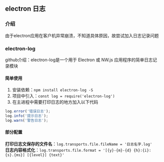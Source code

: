 ## electron 日志

### 介绍
由于electron应用在客户机异常崩溃，不知道具体原因，故尝试加入日志记录问题

### electron-log
github介绍：electron-log是一个用于 Electron 或 NW.js 应用程序的简单日志记录模块
#### 简单使用
1. 安装依赖：`npm install electron-log -S`
2. 项目中引入：`const log = require('electron-log')`
3. 在主进程中需要打印日志的地方加入以下代码
``` js
log.error('错误日志');
log.info('提示日志');
log.warn('警告日志');
```
#### 部分配置
**打印日志文保存的文件名**：`log.transports.file.fileName = '日志名字.log'`  
**日志内容格式化**：`log.transports.file.format = '[{y}-{m}-{d} {h}:{i}:{s}.{ms}] [{level}] {text}'`  
